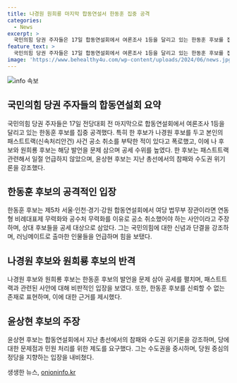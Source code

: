 ```yaml
---
title: 나경원 원희룡 마지막 합동연설서 한동훈 집중 공격
categories:
  - News
excerpt: >
  국민의힘 당권 주자들은 17일 합동연설회에서 여론조사 1등을 달리고 있는 한동훈 후보를 집중 공격했다. 나 후보는 나경원 후보를 공격하며 공수처 무력화 사안을 언급하고, 원 후보는 한동훈의 특검 거부를 비판했다. 윤 후보는 수도권 위기론을 강조하고, 당원 중심의 정당을 만들겠다고 약속했다. 한 후보는 자신의 DNA를 강조하며 전략적 사고와 실행력으로 이길 것을 강조했다. 힘 당 주자들은 각자의 목소리를 내며 당권 경쟁을 전개했다.
feature_text: >
  국민의힘 당권 주자들은 17일 합동연설회에서 여론조사 1등을 달리고 있는 한동훈 후보를 집중 공격했다. 나 후보는 나경원 후보를 공격하며 공수처 무력화 사안을 언급하고, 원 후보는 한동훈의 특검 거부를 비판했다. 윤 후보는 수도권 위기론을 강조하고, 당원 중심의 정당을 만들겠다고 약속했다. 한 후보는 자신의 DNA를 강조하며 전략적 사고와 실행력으로 이길 것을 강조했다. 힘 당 주자들은 각자의 목소리를 내며 당권 경쟁을 전개했다.
image: 'https://www.behealthy4u.com/wp-content/uploads/2024/06/news.jpg'
---
```


<p><img src="https://www.behealthy4u.com/wp-content/uploads/2024/06/news.jpg" alt="info 속보" /></p>

<h2 data-ke-size="size26">국민의힘 당권 주자들의 합동연설회 요약</h2>

<p data-ke-size="size16">국민의힘 당권 주자들은 17일 전당대회 전 마지막으로 합동연설회에서 여론조사 1등을 달리고 있는 한동훈 후보를 집중 공격했다. 특히 한 후보가 나경원 후보를 두고 본인의 패스트트랙(신속처리안건) 사건 공소 취소를 부탁한 적이 있다고 폭로했고, 이에 나 후보와 원희룡 후보는 해당 발언을 문제 삼으며 공세 수위를 높였다. 한 후보는 패스트트랙 관련해서 일절 언급하지 않았으며, 윤상현 후보는 지난 총선에서의 참패와 수도권 위기론을 강조했다.</p>

<h2 data-ke-size="size26">한동훈 후보의 공격적인 입장</h2>

<p data-ke-size="size16">한동훈 후보는 제5차 서울·인천·경기·강원 합동연설회에서 여당 법무부 장관이라면 연동형 비례대표제 무력화와 공수처 무력화를 이유로 공소 취소했어야 하는 사안이라고 주장하며, 상대 후보들을 공세 대상으로 삼았다. 그는 국민의힘에 대한 신념과 단결을 강조하며, 러닝메이트로 출마한 인물들을 언급하며 힘을 보탰다.</p>

<h2 data-ke-size="size26">나경원 후보와 원희룡 후보의 반격</h2>

<p data-ke-size="size16">나경원 후보와 원희룡 후보는 한동훈 후보의 발언을 문제 삼아 공세를 펼치며, 패스트트랙과 관련된 사안에 대해 비판적인 입장을 보였다. 또한, 한동훈 후보를 신뢰할 수 없는 존재로 표현하며, 이에 대한 근거를 제시했다.</p>

<h2 data-ke-size="size26">윤상현 후보의 주장</h2>

<p data-ke-size="size16">윤상현 후보는 합동연설회에서 지난 총선에서의 참패와 수도권 위기론을 강조하며, 당에 대한 문제점과 민원 처리를 위한 제도를 요구했다. 그는 수도권을 중시하며, 당원 중심의 정당을 지향하는 입장을 내비쳤다.</p>
생생한 뉴스, <a href="https://onioninfo.kr" rel="dofollow">onioninfo.kr</a>


